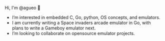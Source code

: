 Hi, I'm @agueo 👋
- I’m interested in embedded C, Go, python, OS concepts, and emulators.  
- I am currently writing a Space invaders arcade emulator in Go, with plans to write a Gameboy emulator next.
- I’m looking to collaborate on opensource emulator projects.
